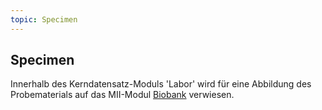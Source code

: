 ```yaml
---
topic: Specimen
---
```

## Specimen

Innerhalb des Kerndatensatz-Moduls 'Labor' wird für eine Abbildung des Probematerials auf das MII-Modul [Biobank](https://simplifier.net/medizininformatikinitiative-modulbiobank) verwiesen.